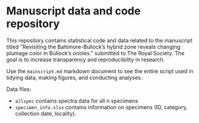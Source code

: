 # Manuscript data and code repository

This repository contains statistical code and data related to the manuscript titled "Revisiting the Baltimore-Bullock’s hybrid zone reveals changing plumage color in Bullock’s orioles." submitted to The Royal Society. The goal is to increase transparency and reproducibility in research.

Use the `mainscript.md` markdown document to see the entire script used in tidying data, making figures, and conducting analyses. 

Data files:
- `allspec` contains spectra data for all n specimens
- `specimen_info.xlsx` contains information on specimens (ID, category, collection date, locality). 

